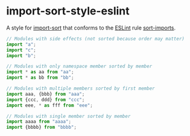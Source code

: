 # import-sort-style-eslint

A style for [import-sort](https://github.com/renke/import-sort) that conforms to
 the [ESLint](http://eslint.org/) rule
 [sort-imports](http://eslint.org/docs/rules/sort-imports).

```js
// Modules with side effects (not sorted because order may matter)
import "a";
import "c";
import "b";

// Modules with only namespace member sorted by member
import * as aa from "aa";
import * as bb from "bb";

// Modules with multiple members sorted by first member
import aaa, {bbb} from "aaa";
import {ccc, ddd} from "ccc";
import eee, * as fff from "eee";

// Modules with single member sorted by member
import aaaa from "aaaa";
import {bbbb} from "bbbb";

```

